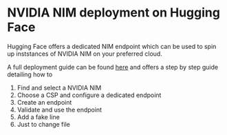 # NVIDIA NIM deployment on Hugging Face

Hugging Face offers a dedicated NIM endpoint which can be used to spin up inststances of NVIDIA NIM on your preferred cloud.

A full deployment guide can be found [here](https://developer.nvidia.com/blog/nvidia-collaborates-with-hugging-face-to-simplify-generative-ai-model-deployments/) and offers a step by step guide detailing how to

1. Find and select a NVIDIA NIM
2. Choose a CSP and configure a dedicated endpoint
3. Create an endpoint
4. Validate and use the endpoint
5. Add a fake line
6. Just to change file
